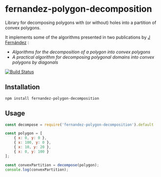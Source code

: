 # fernandez-polygon-decomposition

Library for decomposing polygons with (or without) holes into a partition of convex polygons.

It implements some of the algorithms presented in two publications by [J Fernández](http://www.um.es/geloca/gio/josemain.html) :
* _Algorithms for the decomposition of a polygon into convex polygons_
* _A practical algorithm for decomposing polygonal domains into convex polygons by diagonals_

[![Build Status](https://travis-ci.org/Louis-T/fernandez-polygon-decomposition.svg?branch=master)](https://travis-ci.org/Louis-T/fernandez-polygon-decomposition)

## Installation

```
npm install fernandez-polygon-decomposition
```

## Usage

```javascript
const decompose = require('fernandez-polygon-decomposition').default

const polygon = [
    { x: 0, y: 0 }, 
    { x: 100, y: 0 }, 
    { x: 10, y: 20 }, 
    { x: 0, y: 100 }
];

const convexPartition = decompose(polygon);
console.log(convexPartition);
```
